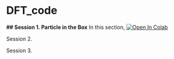 # DFT_code

**## Session 1. Particle in the Box**
In this section, 
[![Open In Colab](https://colab.research.google.com/assets/colab-badge.svg)](https://colab.research.google.com/github/BashirovaD/DFT_code/blob/main/3/New_DFT_code.ipynb)

Session 2.

Session 3.
